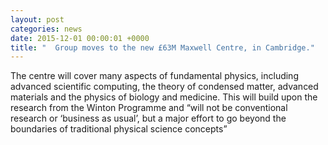 ```yaml
---
layout: post
categories: news
date: 2015-12-01 00:00:01 +0000
title: "  Group moves to the new £63M Maxwell Centre, in Cambridge."
---
```


 The centre will cover many aspects of fundamental physics, including advanced scientific computing, the theory of condensed matter, advanced materials and the physics of biology and medicine.   This will build upon the research from the Winton Programme and “will not be conventional research or ‘business as usual’, but a major effort to go beyond the boundaries of traditional physical science concepts”
